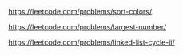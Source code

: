 https://leetcode.com/problems/sort-colors/

https://leetcode.com/problems/largest-number/

https://leetcode.com/problems/linked-list-cycle-ii/
